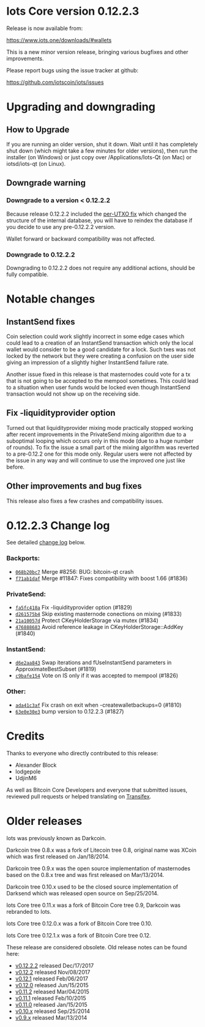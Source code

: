 Iots Core version 0.12.2.3
==========================

Release is now available from:

  <https://www.iots.one/downloads/#wallets>

This is a new minor version release, bringing various bugfixes and other
improvements.

Please report bugs using the issue tracker at github:

  <https://github.com/iotscoin/iots/issues>


Upgrading and downgrading
=========================

How to Upgrade
--------------

If you are running an older version, shut it down. Wait until it has completely
shut down (which might take a few minutes for older versions), then run the
installer (on Windows) or just copy over /Applications/Iots-Qt (on Mac) or
iotsd/iots-qt (on Linux).

Downgrade warning
-----------------

### Downgrade to a version < 0.12.2.2

Because release 0.12.2.2 included the [per-UTXO fix](release-notes/iots/release-notes-0.12.2.2.md#per-utxo-fix)
which changed the structure of the internal database, you will have to reindex
the database if you decide to use any pre-0.12.2.2 version.

Wallet forward or backward compatibility was not affected.

### Downgrade to 0.12.2.2

Downgrading to 0.12.2.2 does not require any additional actions, should be
fully compatible.

Notable changes
===============

InstantSend fixes
-----------------

Coin selection could work slightly incorrect in some edge cases which could
lead to a creation of an InstantSend transaction which only the local wallet
would consider to be a good candidate for a lock. Such txes was not locked by
the network but they were creating a confusion on the user side giving an
impression of a slightly higher InstantSend failure rate.

Another issue fixed in this release is that masternodes could vote for a tx
that is not going to be accepted to the mempool sometimes. This could lead to
a situation when user funds would be locked even though InstantSend transaction
would not show up on the receiving side.

Fix -liquidityprovider option
-----------------------------

Turned out that liquidityprovider mixing mode practically stopped working after
recent improvements in the PrivateSend mixing algorithm due to a suboptimal
looping which occurs only in this mode (due to a huge number of rounds). To fix
the issue a small part of the mixing algorithm was reverted to a pre-0.12.2 one
for this mode only. Regular users were not affected by the issue in any way and
will continue to use the improved one just like before.

Other improvements and bug fixes
--------------------------------

This release also fixes a few crashes and compatibility issues.


0.12.2.3 Change log
===================

See detailed [change log](https://github.com/iotscoin/iots/compare/v0.12.2.2...iotspay:v0.12.2.3) below.

### Backports:
- [`068b20bc7`](https://github.com/iotscoin/iots/commit/068b20bc7) Merge #8256: BUG: bitcoin-qt crash
- [`f71ab1daf`](https://github.com/iotscoin/iots/commit/f71ab1daf) Merge #11847: Fixes compatibility with boost 1.66 (#1836)

### PrivateSend:
- [`fa5fc418a`](https://github.com/iotscoin/iots/commit/fa5fc418a) Fix -liquidityprovider option (#1829)
- [`d261575b4`](https://github.com/iotscoin/iots/commit/d261575b4) Skip existing masternode conections on mixing (#1833)
- [`21a10057d`](https://github.com/iotscoin/iots/commit/21a10057d) Protect CKeyHolderStorage via mutex (#1834)
- [`476888683`](https://github.com/iotscoin/iots/commit/476888683) Avoid reference leakage in CKeyHolderStorage::AddKey (#1840)

### InstantSend:
- [`d6e2aa843`](https://github.com/iotscoin/iots/commit/d6e2aa843) Swap iterations and fUseInstantSend parameters in ApproximateBestSubset (#1819)
- [`c9bafe154`](https://github.com/iotscoin/iots/commit/c9bafe154) Vote on IS only if it was accepted to mempool (#1826)

### Other:
- [`ada41c3af`](https://github.com/iotscoin/iots/commit/ada41c3af) Fix crash on exit when -createwalletbackups=0 (#1810)
- [`63e0e30e3`](https://github.com/iotscoin/iots/commit/63e0e30e3) bump version to 0.12.2.3 (#1827)

Credits
=======

Thanks to everyone who directly contributed to this release:

- Alexander Block
- lodgepole
- UdjinM6

As well as Bitcoin Core Developers and everyone that submitted issues,
reviewed pull requests or helped translating on
[Transifex](https://www.transifex.com/projects/p/iots/).


Older releases
==============

Iots was previously known as Darkcoin.

Darkcoin tree 0.8.x was a fork of Litecoin tree 0.8, original name was XCoin
which was first released on Jan/18/2014.

Darkcoin tree 0.9.x was the open source implementation of masternodes based on
the 0.8.x tree and was first released on Mar/13/2014.

Darkcoin tree 0.10.x used to be the closed source implementation of Darksend
which was released open source on Sep/25/2014.

Iots Core tree 0.11.x was a fork of Bitcoin Core tree 0.9,
Darkcoin was rebranded to Iots.

Iots Core tree 0.12.0.x was a fork of Bitcoin Core tree 0.10.

Iots Core tree 0.12.1.x was a fork of Bitcoin Core tree 0.12.

These release are considered obsolete. Old release notes can be found here:

- [v0.12.2.2](release-notes/iots/release-notes-0.12.2.2.md) released Dec/17/2017
- [v0.12.2](release-notes/iots/release-notes-0.12.2.md) released Nov/08/2017
- [v0.12.1](release-notes/iots/release-notes-0.12.1.md) released Feb/06/2017
- [v0.12.0](release-notes/iots/release-notes-0.12.0.md) released Jun/15/2015
- [v0.11.2](release-notes/iots/release-notes-0.11.2.md) released Mar/04/2015
- [v0.11.1](release-notes/iots/release-notes-0.11.1.md) released Feb/10/2015
- [v0.11.0](release-notes/iots/release-notes-0.11.0.md) released Jan/15/2015
- [v0.10.x](release-notes/iots/release-notes-0.10.0.md) released Sep/25/2014
- [v0.9.x](release-notes/iots/release-notes-0.9.0.md) released Mar/13/2014

